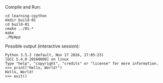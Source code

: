 Compile and Run:

```
cd learning-cpython
mkdir build-01
cd build-01
cmake ../01-*
make
./MyApp
```

Possible output (interactive session):

```
Python 3.5.2 (default, Nov 17 2016, 17:05:23) 
[GCC 5.4.0 20160609] on linux
Type "help", "copyright", "credits" or "license" for more information.
>>> print("Hello, World!")
Hello, World!
>>> exit()
```
